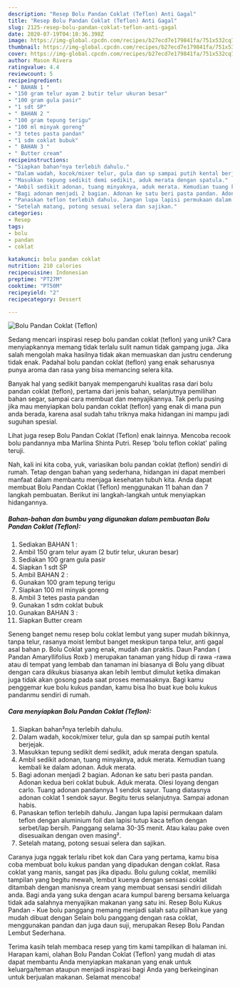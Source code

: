 ```yaml
---
description: "Resep Bolu Pandan Coklat (Teflon) Anti Gagal"
title: "Resep Bolu Pandan Coklat (Teflon) Anti Gagal"
slug: 2125-resep-bolu-pandan-coklat-teflon-anti-gagal
date: 2020-07-19T04:18:36.398Z
image: https://img-global.cpcdn.com/recipes/b27ecd7e179841fa/751x532cq70/bolu-pandan-coklat-teflon-foto-resep-utama.jpg
thumbnail: https://img-global.cpcdn.com/recipes/b27ecd7e179841fa/751x532cq70/bolu-pandan-coklat-teflon-foto-resep-utama.jpg
cover: https://img-global.cpcdn.com/recipes/b27ecd7e179841fa/751x532cq70/bolu-pandan-coklat-teflon-foto-resep-utama.jpg
author: Mason Rivera
ratingvalue: 4.4
reviewcount: 5
recipeingredient:
- " BAHAN 1 "
- "150 gram telur ayam 2 butir telur ukuran besar"
- "100 gram gula pasir"
- "1 sdt SP"
- " BAHAN 2 "
- "100 gram tepung terigu"
- "100 ml minyak goreng"
- "3 tetes pasta pandan"
- "1 sdm coklat bubuk"
- " BAHAN 3 "
- " Butter cream"
recipeinstructions:
- "Siapkan bahan²nya terlebih dahulu."
- "Dalam wadah, kocok/mixer telur, gula dan sp sampai putih kental berjejak."
- "Masukkan tepung sedikit demi sedikit, aduk merata dengan spatula."
- "Ambil sedikit adonan, tuang minyaknya, aduk merata. Kemudian tuang kembali ke dalam adonan. Aduk merata."
- "Bagi adonan menjadi 2 bagian. Adonan ke satu beri pasta pandan. Adonan kedua beri coklat bubuk. Aduk merata. Olesi loyang dengan carlo. Tuang adonan pandannya 1 sendok sayur. Tuang diatasnya adonan coklat 1 sendok sayur. Begitu terus selanjutnya. Sampai adonan habis."
- "Panaskan teflon terlebih dahulu. Jangan lupa lapisi permukaan dalam teflon dengan aluminium foil dan lapisi tutup kaca teflon dengan serbet/lap bersih. Panggang selama 30-35 menit. Atau kalau pake oven disesuaikan dengan oven masing²."
- "Setelah matang, potong sesuai selera dan sajikan."
categories:
- Resep
tags:
- bolu
- pandan
- coklat

katakunci: bolu pandan coklat 
nutrition: 210 calories
recipecuisine: Indonesian
preptime: "PT27M"
cooktime: "PT50M"
recipeyield: "2"
recipecategory: Dessert

---
```



![Bolu Pandan Coklat (Teflon)](https://img-global.cpcdn.com/recipes/b27ecd7e179841fa/751x532cq70/bolu-pandan-coklat-teflon-foto-resep-utama.jpg)

Sedang mencari inspirasi resep bolu pandan coklat (teflon) yang unik? Cara menyiapkannya memang tidak terlalu sulit namun tidak gampang juga. Jika salah mengolah maka hasilnya tidak akan memuaskan dan justru cenderung tidak enak. Padahal bolu pandan coklat (teflon) yang enak seharusnya punya aroma dan rasa yang bisa memancing selera kita.

Banyak hal yang sedikit banyak mempengaruhi kualitas rasa dari bolu pandan coklat (teflon), pertama dari jenis bahan, selanjutnya pemilihan bahan segar, sampai cara membuat dan menyajikannya. Tak perlu pusing jika mau menyiapkan bolu pandan coklat (teflon) yang enak di mana pun anda berada, karena asal sudah tahu triknya maka hidangan ini mampu jadi suguhan spesial.

Lihat juga resep Bolu Pandan Coklat (Teflon) enak lainnya. Mencoba recook bolu pandannya mba Marlina Shinta Putri. Resep &#39;bolu teflon coklat&#39; paling teruji.


Nah, kali ini kita coba, yuk, variasikan bolu pandan coklat (teflon) sendiri di rumah. Tetap dengan bahan yang sederhana, hidangan ini dapat memberi manfaat dalam membantu menjaga kesehatan tubuh kita. Anda dapat membuat Bolu Pandan Coklat (Teflon) menggunakan 11 bahan dan 7 langkah pembuatan. Berikut ini langkah-langkah untuk menyiapkan hidangannya.

<!--inarticleads1-->

##### Bahan-bahan dan bumbu yang digunakan dalam pembuatan Bolu Pandan Coklat (Teflon):

1. Sediakan  BAHAN 1 :
1. Ambil 150 gram telur ayam (2 butir telur, ukuran besar)
1. Sediakan 100 gram gula pasir
1. Siapkan 1 sdt SP
1. Ambil  BAHAN 2 :
1. Gunakan 100 gram tepung terigu
1. Siapkan 100 ml minyak goreng
1. Ambil 3 tetes pasta pandan
1. Gunakan 1 sdm coklat bubuk
1. Gunakan  BAHAN 3 :
1. Siapkan  Butter cream


Seneng banget nemu resep bolu coklat lembut yang super mudah bikinnya, tanpa telur, rasanya moist lembut banget meskipun tanpa telur, anti gagal asal bahan p. Bolu Coklat yang enak, mudah dan praktis. Daun Pandan ( Pandan Amaryllifolius Roxb ) merupakan tanaman yang hidup di rawa -rawa atau di tempat yang lembab dan tanaman ini biasanya di Bolu yang dibuat dengan cara dikukus biasanya akan lebih lembut dimulut ketika dimakan juga tidak akan gosong pada saat proses memasaknya. Bagi kamu penggemar kue bolu kukus pandan, kamu bisa lho buat kue bolu kukus pandanmu sendiri di rumah. 

<!--inarticleads2-->

##### Cara menyiapkan Bolu Pandan Coklat (Teflon):

1. Siapkan bahan²nya terlebih dahulu.
1. Dalam wadah, kocok/mixer telur, gula dan sp sampai putih kental berjejak.
1. Masukkan tepung sedikit demi sedikit, aduk merata dengan spatula.
1. Ambil sedikit adonan, tuang minyaknya, aduk merata. Kemudian tuang kembali ke dalam adonan. Aduk merata.
1. Bagi adonan menjadi 2 bagian. Adonan ke satu beri pasta pandan. Adonan kedua beri coklat bubuk. Aduk merata. Olesi loyang dengan carlo. Tuang adonan pandannya 1 sendok sayur. Tuang diatasnya adonan coklat 1 sendok sayur. Begitu terus selanjutnya. Sampai adonan habis.
1. Panaskan teflon terlebih dahulu. Jangan lupa lapisi permukaan dalam teflon dengan aluminium foil dan lapisi tutup kaca teflon dengan serbet/lap bersih. Panggang selama 30-35 menit. Atau kalau pake oven disesuaikan dengan oven masing².
1. Setelah matang, potong sesuai selera dan sajikan.


Caranya juga nggak terlalu ribet kok dan Cara yang pertama, kamu bisa coba membuat bolu kukus pandan yang dipadukan dengan coklat. Rasa coklat yang manis, sangat pas jika dipadu. Bolu gulung coklat, memiliki tampilan yang begitu mewah, lembut kuenya dengan sensasi coklat ditambah dengan manisnya cream yang membuat sensasi sendiri dilidah anda. Bagi anda yang suka dengan acara kumpul bareng bersama keluarga tidak ada salahnya menyajikan makanan yang satu ini. Resep Bolu Kukus Pandan - Kue bolu panggang memang menjadi salah satu pilihan kue yang mudah dibuat dengan Selain bolu panggang dengan rasa coklat, menggunakan pandan dan juga daun suji, merupakan Resep Bolu Pandan Lembut Sederhana. 

Terima kasih telah membaca resep yang tim kami tampilkan di halaman ini. Harapan kami, olahan Bolu Pandan Coklat (Teflon) yang mudah di atas dapat membantu Anda menyiapkan makanan yang enak untuk keluarga/teman ataupun menjadi inspirasi bagi Anda yang berkeinginan untuk berjualan makanan. Selamat mencoba!
